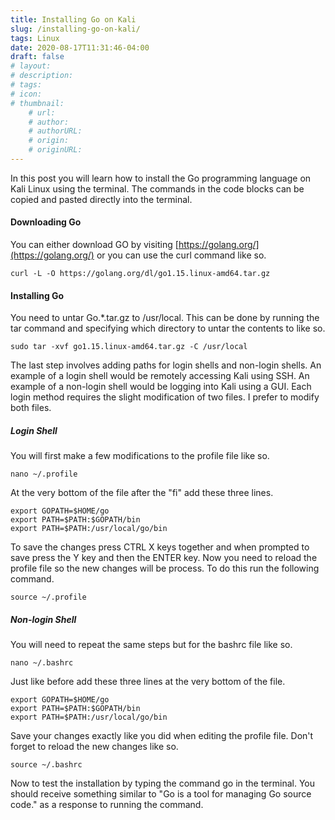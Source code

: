```yaml
---
title: Installing Go on Kali
slug: /installing-go-on-kali/
tags: Linux
date: 2020-08-17T11:31:46-04:00
draft: false
# layout: 
# description: 
# tags: 
# icon: 
# thumbnail: 
    # url: 
    # author: 
    # authorURL: 
    # origin: 
    # originURL: 
---
```

In this post you will learn how to install the Go programming language on Kali Linux using the terminal. The commands in the code blocks can be copied and pasted directly into the terminal.

#### Downloading Go

You can either download GO by visiting [https://golang.org/](https://golang.org/) or you can use the curl command like so.

`curl -L -O https://golang.org/dl/go1.15.linux-amd64.tar.gz`

#### Installing Go

You need to untar Go.*.tar.gz to /usr/local. This can be done by running the tar command and specifying which directory to untar the contents to like so.

`sudo tar -xvf go1.15.linux-amd64.tar.gz -C /usr/local`

The last step involves adding paths for login shells and non-login shells. An example of a login shell would be remotely accessing Kali using SSH. An example of a non-login shell would be logging into Kali using a GUI. Each login method requires the slight modification of two files. I prefer to modify both files.

##### Login Shell

You will first make a few modifications to the profile file like so.

`nano ~/.profile`

At the very bottom of the file after the "fi" add these three lines.

`export GOPATH=$HOME/go`  
`export PATH=$PATH:$GOPATH/bin`  
`export PATH=$PATH:/usr/local/go/bin`

To save the changes press CTRL X keys together and when prompted to save press the Y key and then the ENTER key. Now you need to reload the profile file so the new changes will be process. To do this run the following command.

`source ~/.profile`

##### Non-login Shell

You will need to repeat the same steps but for the bashrc file like so.

`nano ~/.bashrc`

Just like before add these three lines at the very bottom of the file.

`export GOPATH=$HOME/go`  
`export PATH=$PATH:$GOPATH/bin`  
`export PATH=$PATH:/usr/local/go/bin`

Save your changes exactly like you did when editing the profile file. Don't forget to reload the new changes like so.

`source ~/.bashrc`

Now to test the installation by typing the command go in the terminal. You should receive something similar to "Go is a tool for managing Go source code." as a response to running the command.
